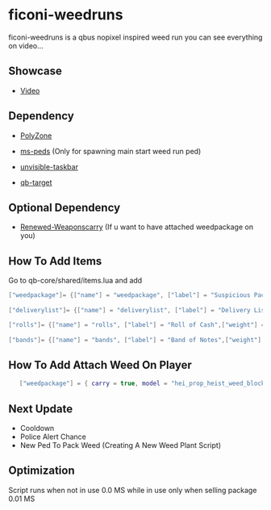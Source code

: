 # ficoni-weedruns

ficoni-weedruns is a qbus nopixel inspired weed run you can see everything on video...

## Showcase

* [Video](https://www.youtube.com/watch?v=uyUGICzViGI)

## Dependency

* [PolyZone](https://github.com/mkafrin/PolyZone)

* [ms-peds](https://github.com/MiddleSkillz/ms-peds) (Only for spawning main start weed run ped)

* [unvisible-taskbar](https://github.com/Ficoni57/unvisible-taskbar) 

* [qb-target](https://github.com/qbcore-framework/qb-target)

## Optional Dependency

* [Renewed-Weaponscarry](https://github.com/Renewed-Scripts/Renewed-Weaponscarry) (If u want to have attached weedpackage on you)

## How To Add Items

Go to qb-core/shared/items.lua and add 

```lua
["weedpackage"]= {["name"] = "weedpackage", ["label"] = "Suspicious Package",["weight"] = 25000, ["type"] = "item", ["image"] = "weedpackage.png", ["unique"] = false, ["useable"] = false, ["shouldClose"] = true, ["combinable"] = nil, ["description"] = "Marked for Police Seizure"},
    
["deliverylist"]= {["name"] = "deliverylist", ["label"] = "Delivery List",["weight"] = 5000, ["type"] = "item", ["image"] = "deliverylist.png", ["unique"] = false, ["useable"] = false, ["shouldClose"] = true, ["combinable"] = nil, ["description"] = "A suspicious list with transport instructions. Marked for Police Seizure."},

["rolls"]= {["name"] = "rolls", ["label"] = "Roll of Cash",["weight"] = 0, ["type"] = "item", ["image"] = "rolls.png", ["unique"] = false, ["useable"] = false, ["shouldClose"] = false, ["combinable"] = nil, ["description"] = "Lots of low denominators - Indicates drug sales."},
    
["bands"]= {["name"] = "bands", ["label"] = "Band of Notes",["weight"] = 0, ["type"] = "item", ["image"] = "bands.png", ["unique"] = false, ["useable"] = false, ["shouldClose"] = false, ["combinable"] = nil, ["description"] = "Lots of low denominators - Indicates drug sales."},
```

## How To Add Attach Weed On Player

```lua
   ["weedpackage"] = { carry = true, model = "hei_prop_heist_weed_block_01", bone = 28422, x = 0.01, y = -0.02, z = -0.12, xr = 0.0,  yr = 0.0, zr = 0.0, blockAttack = true, blockCar = true, blockRun = true},
```

## Next Update

- Cooldown
- Police Alert Chance
- New Ped To Pack Weed (Creating A New Weed Plant Script)

## Optimization

Script runs when not in use 0.0 MS while in use only when selling package 0.01 MS
